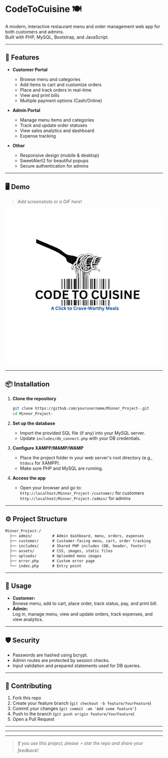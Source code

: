 # CodeToCuisine 🍽️


A modern, interactive restaurant menu and order management web app for both customers and admins.  
Built with PHP, MySQL, Bootstrap, and JavaScript.

---

## 🚀 Features

- **Customer Portal**
  - Browse menu and categories
  - Add items to cart and customize orders
  - Place and track orders in real-time
  - View and print bills
  - Multiple payment options (Cash/Online)

- **Admin Portal**
  - Manage menu items and categories
  - Track and update order statuses
  - View sales analytics and dashboard
  - Expense tracking

- **Other**
  - Responsive design (mobile & desktop)
  - SweetAlert2 for beautiful popups
  - Secure authentication for admins

---

## 🖥️ Demo

> _Add screenshots or a GIF here!_

![Customer Menu Screenshot](assets/images/CODE%20TO%20CUISINE.png)
<!-- ![Admin Dashboard Screenshot](assets/images/admin_dashboard.png) -->

---

## 📦 Installation

1. **Clone the repository**
   ```bash
   git clone https://github.com/yourusername/Minnor_Project-.git
   cd Minnor_Project-
   ```

2. **Set up the database**
   - Import the provided SQL file (if any) into your MySQL server.
   - Update `includes/db_connect.php` with your DB credentials.

3. **Configure XAMPP/MAMP/WAMP**
   - Place the project folder in your web server's root directory (e.g., `htdocs` for XAMPP).
   - Make sure PHP and MySQL are running.

4. **Access the app**
   - Open your browser and go to:  
     `http://localhost/Minnor_Project-/customer/` for customers  
     `http://localhost/Minnor_Project-/admin/` for admins

---

## ⚙️ Project Structure

```plaintext
Minnor_Project-/
  ├── admin/         # Admin dashboard, menu, orders, expenses
  ├── customer/      # Customer-facing menu, cart, order tracking
  ├── includes/      # Shared PHP includes (DB, header, footer)
  ├── assets/        # CSS, images, static files
  ├── uploads/       # Uploaded menu images
  ├── error.php      # Custom error page
  └── index.php      # Entry point
```

---

## 📝 Usage

- **Customer:**  
  Browse menu, add to cart, place order, track status, pay, and print bill.
- **Admin:**  
  Log in, manage menu, view and update orders, track expenses, and view analytics.

---

## 🛡️ Security

- Passwords are hashed using bcrypt.
- Admin routes are protected by session checks.
- Input validation and prepared statements used for DB queries.

---

## 🤝 Contributing

1. Fork this repo
2. Create your feature branch (`git checkout -b feature/YourFeature`)
3. Commit your changes (`git commit -am 'Add some feature'`)
4. Push to the branch (`git push origin feature/YourFeature`)
5. Open a Pull Request

---


---


---

> _If you use this project, please ⭐ star the repo and share your feedback!_
